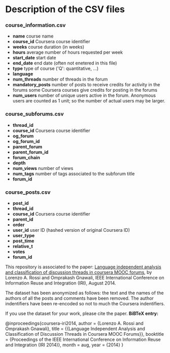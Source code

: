 # Description of the CSV files

### course_information.csv
* __name__ course name
* __course_id__ Coursera course identifier
* __weeks__ course duration (in weeks)
* __hours__ average number of hours requested per week
* __start_date__ start date
* __end_date__ end date (often not enetered in this file)
* __type__ type of course ('Q': quantitative, ...)
* __language__
* __num_threads__ number of threads in the forum
* __mandatory_posts__ number of posts to receive credits for activity in the forums some Coursera courses give credits for posting in the forums 
* __num_users__ number of unique users active in the forum. Anonymous users are counted as 1 unit; so the number of actual users may be larger.

### course_subforums.csv
* __thread_id__
* __course_id__ Coursera course identifier
* __og_forum__
* __og_forum_id__
* __parent_forum__
* __parent_forum_id__
* __forum_chain__
* __depth__
* __num_views__ number of views
* __num_tags__ number of tags associated to the subforum title
* __forum_id__

### course_posts.csv
* __post_id__
* __thread_id__
* __course_id__ Coursera course identifier
* __parent_id__
* __order__
* __user_id__ user ID (hashed version of original Coursera ID)
* __user_type__
* __post_time__
* __relative_t__
* __votes__
* __forum_id__


This repository is associated to the paper:
[Language independent analysis and classification of discussion threads in coursera MOOC forums](http://www2.cs.uh.edu/~gnawali/papers/coursera-iri2014-abstract.html), by Lorenzo A. Rossi and Omprakash Gnawali, IEEE International Conference on Information Reuse and Integration (IRI), August 2014.

The dataset has been anonymized as follows: the text and the names of the authors of all the posts and comments have been removed. The author indentifiers have been re-encoded so not to much the Coursera indentifiers.

If you use the dataset for your work, please cite the paper. __BiBTeX entry:__

@inproceedings{coursera-iri2014,
   author = {Lorenzo A. Rossi and Omprakash Gnawali},
   title = {{Language Independent Analysis and Classification of Discussion Threads in Coursera MOOC Forums}},
   booktitle = {Proceedings of the IEEE International Conference on Information Reuse and Integration (IRI 2014)},
   month = aug,
   year = {2014}
}

